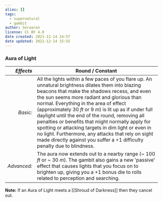 ```yaml
---
alias: []
tags:
  - supernatural
  - gambit
author: Seraaron
license: CC BY 4.0
date created: 2021-12-14 14:57
date updated: 2021-12-14 15:55
---
```


### Aura of Light

|   _Effects_ | Round / Constant                                                                                                                                                                                                                                                                                                                                                                                                                                                                                                                                                                                   |
| ----------: | -------------------------------------------------------------------------------------------------------------------------------------------------------------------------------------------------------------------------------------------------------------------------------------------------------------------------------------------------------------------------------------------------------------------------------------------------------------------------------------------------------------------------------------------------------------------------------------------------- |
|    _Basic:_ | All the lights within a few paces of you flare up. An unnatural brightness dilates them into blazing beacons that make the shadows recess, and even the sun seems more radiant and glorious than normal. Everything in the area of effect (approximately 30 _ft_ or 9 _m_) is lit up as if under full daylight until the end of the round, removing all penalties or benefits that might normally apply for spotting or attacking targets in dim light or even in no light. Furthermore, any attacks that rely on sight made directly against you suffer a +1 difficulty penalty due to blindness. |
| _Advanced:_ | The aura now extends out to a nearby range (~ 100 _ft_ or ~ 30 _m_). The gambit also gains a new 'passive' effect that causes lights that you focus on to brighten up, giving you a +1 bonus die to rolls related to perception and searching.                                                                                                                                                                                                                                                                                                                                                     |

**Note:** If an Aura of Light meets a [[Shroud of Darkness]] then they cancel out.
